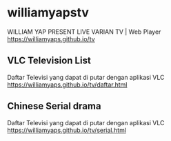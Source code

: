 # williamyapstv
WILLIAM YAP PRESENT LIVE VARIAN TV | Web Player
https://williamyaps.github.io/tv

## VLC Television List
Daftar Televisi yang dapat di putar dengan aplikasi VLC
https://williamyaps.github.io/tv/daftar.html

## Chinese Serial drama
Daftar Televisi yang dapat di putar dengan aplikasi VLC
https://williamyaps.github.io/tv/serial.html

